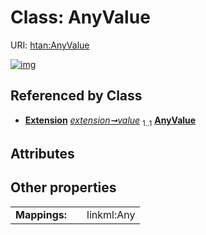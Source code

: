 
# Class: AnyValue



URI: [htan:AnyValue](https://w3id.org/htan/AnyValue)


[![img](https://yuml.me/diagram/nofunky;dir:TB/class/[Extension],[Extension]++-%20value%201..1>[AnyValue])](https://yuml.me/diagram/nofunky;dir:TB/class/[Extension],[Extension]++-%20value%201..1>[AnyValue])

## Referenced by Class

 *  **[Extension](Extension.md)** *[extension➞value](extension_value.md)*  <sub>1..1</sub>  **[AnyValue](AnyValue.md)**

## Attributes


## Other properties

|  |  |  |
| --- | --- | --- |
| **Mappings:** | | linkml:Any |
